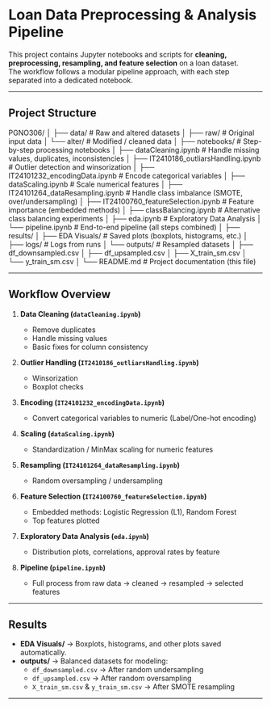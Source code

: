 # Loan Data Preprocessing & Analysis Pipeline

This project contains Jupyter notebooks and scripts for **cleaning, preprocessing, resampling, and feature selection** on a loan dataset.  
The workflow follows a modular pipeline approach, with each step separated into a dedicated notebook.

---

## Project Structure

PGNO306/
│
├── data/                        # Raw and altered datasets
│   ├── raw/                     # Original input data
│   └── alter/                   # Modified / cleaned data
│
├── notebooks/                   # Step-by-step processing notebooks
│   ├── dataCleaning.ipynb                 # Handle missing values, duplicates, inconsistencies
│   ├── IT2410186_outliarsHandling.ipynb   # Outlier detection and winsorization
│   ├── IT24101232_encodingData.ipynb      # Encode categorical variables
│   ├── dataScaling.ipynb                  # Scale numerical features
│   ├── IT24101264_dataResampling.ipynb    # Handle class imbalance (SMOTE, over/undersampling)
│   ├── IT24100760_featureSelection.ipynb  # Feature importance (embedded methods)
│   ├── classBalancing.ipynb               # Alternative class balancing experiments
│   ├── eda.ipynb                          # Exploratory Data Analysis
│   └── pipeline.ipynb                     # End-to-end pipeline (all steps combined)
│
├── results/
│   ├── EDA Visuals/              # Saved plots (boxplots, histograms, etc.)
│   ├── logs/                     # Logs from runs
│   └── outputs/                  # Resampled datasets
│       ├── df_downsampled.csv
│       ├── df_upsampled.csv
│       ├── X_train_sm.csv
│       └── y_train_sm.csv
│
└── README.md                     # Project documentation (this file)




---

## Workflow Overview

1. **Data Cleaning (`dataCleaning.ipynb`)**

   - Remove duplicates
   - Handle missing values
   - Basic fixes for column consistency

2. **Outlier Handling (`IT2410186_outliarsHandling.ipynb`)**

   - Winsorization
   - Boxplot checks

3. **Encoding (`IT24101232_encodingData.ipynb`)**

   - Convert categorical variables to numeric (Label/One-hot encoding)

4. **Scaling (`dataScaling.ipynb`)**

   - Standardization / MinMax scaling for numeric features

5. **Resampling (`IT24101264_dataResampling.ipynb`)**

   - Random oversampling / undersampling

6. **Feature Selection (`IT24100760_featureSelection.ipynb`)**

   - Embedded methods: Logistic Regression (L1), Random Forest
   - Top features plotted

7. **Exploratory Data Analysis (`eda.ipynb`)**

   - Distribution plots, correlations, approval rates by feature

8. **Pipeline (`pipeline.ipynb`)**
   - Full process from raw data → cleaned → resampled → selected features

---

## Results

- **EDA Visuals/** → Boxplots, histograms, and other plots saved automatically.
- **outputs/** → Balanced datasets for modeling:
  - `df_downsampled.csv` → After random undersampling
  - `df_upsampled.csv` → After random oversampling
  - `X_train_sm.csv` & `y_train_sm.csv` → After SMOTE resampling

---
